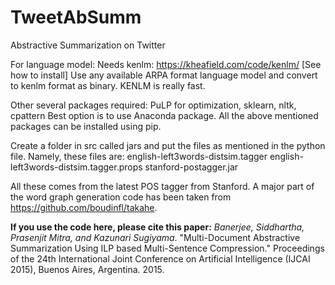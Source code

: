 # TweetAbSumm
Abstractive Summarization on Twitter

For language model:
Needs kenlm: https://kheafield.com/code/kenlm/ [See how to install]
Use any available ARPA format language model and convert to kenlm format as binary. KENLM is really fast. 

Other several packages required: PuLP for optimization, sklearn, nltk, cpattern
Best option is to use Anaconda package. All the above mentioned packages can be installed using pip.

Create a folder in src called jars and put the files as mentioned in the python file. Namely, these files are:
	english-left3words-distsim.tagger
	english-left3words-distsim.tagger.props
	stanford-postagger.jar

All these comes from the latest POS tagger from Stanford. 
A major part of the word graph generation code has been taken from https://github.com/boudinfl/takahe.

**If you use the code here, please cite this paper:**
_Banerjee, Siddhartha, Prasenjit Mitra, and Kazunari Sugiyama_. "Multi-Document Abstractive Summarization Using ILP based Multi-Sentence Compression." Proceedings of the 24th International Joint Conference on Artificial Intelligence (IJCAI 2015), Buenos Aires, Argentina. 2015.
